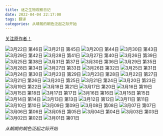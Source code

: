 ```yaml
---
title: 谜之生物观察日记
date: 2022-04-04 22:17:00
tags: 翻译
categories: 从晴朗的朝色泛起之际开始
---
```


[关注原作者！](https://twitter.com/pageratta)

![3月22日 第46日](/images/nazoikimono/04_15_\(03_22_5\)_cn.jpg)
![3月21日 第45日](/images/nazoikimono/04_14_\(03_21_5\)_cn.jpg)
![3月20日 第44日](/images/nazoikimono/04_13_\(03_20_5\)_cn.jpg)
![3月30日 第43日](/images/nazoikimono/04_12_\(03_30_4\)_cn.jpg)
![3月29日 第42日](/images/nazoikimono/04_11_\(03_29_4\)_cn.jpg)
![3月28日 第41日](/images/nazoikimono/04_10_\(03_28_4\)_cn.jpg)
![3月27日 第40日](/images/nazoikimono/04_09_\(03_27_4\)_cn.jpg)
![3月26日 第39日](/images/nazoikimono/04_08_\(03_26_4\)_cn.jpg)
![3月25日 第38日](/images/nazoikimono/04_07_\(03_25_4\)_cn.jpg)
![3月31日 第37日](/images/nazoikimono/04_06_\(03_31_3\)_cn.jpg)
![3月30日 第36日](/images/nazoikimono/04_05_\(03_30_3\)_cn.jpg)
![3月29日 第35日](/images/nazoikimono/04_04_\(03_29_3\)_cn.jpg)
![3月28日 第34日](/images/nazoikimono/04_03_\(03_28_3\)_cn.jpg)
![3月27日 第33日](/images/nazoikimono/04_02_\(03_27_3\).jpg)
![3月26日 第32日](/images/nazoikimono/04_01_\(03_26_3\)_cn.jpg)
![3月25日 第31日](/images/nazoikimono/03_31_\(03_25_3\)_cn.jpg)
![3月24日 第30日](/images/nazoikimono/03_30_\(03_24_3\)_cn.jpg)
![3月23日 第29日](/images/nazoikimono/03_29_\(03_23_3\)_cn.jpg)
![3月23日 第28日](/images/nazoikimono/03_28_\(03_23_2\)_cn.jpg)
![3月22日 第27日](/images/nazoikimono/03_27_\(03_22_2\)_cn.jpg)
![3月21日 第26日](/images/nazoikimono/03_26_\(03_21_2\)_cn.jpg)
![3月20日 第25日](/images/nazoikimono/03_25_\(03_20_2\)_cn.jpg)
![3月21日 第24日](/images/nazoikimono/03_24_\(03_21_1\)_cn.jpg)
![3月20日 第23日](/images/nazoikimono/03_23_\(03_20_1\)_cn.jpg)
![3月19日 第22日](/images/nazoikimono/03_22_\(03_19_1\)_cn.jpg)
![3月18日 第21日](/images/nazoikimono/03_21_\(03_18_1\)_cn.jpg)
![3月17日 第20日](/images/nazoikimono/03_20_\(03_17_1\)_cn.jpg)
![3月16日 第19日](/images/nazoikimono/03_19_\(03_16_1\)_cn.jpg)
![3月15日 第18日](/images/nazoikimono/03_18_\(03_15_1\)_cn.jpg)
![3月17日 第17日](/images/nazoikimono/03_17_cn.jpg)
![3月16日 第16日](/images/nazoikimono/03_16_cn.jpg)
![3月15日 第15日](/images/nazoikimono/03_15_cn.jpg)
![3月14日 第14日](/images/nazoikimono/03_14_cn.jpg)
![3月13日 第13日](/images/nazoikimono/03_13_cn.jpg)
![3月12日 第12日](/images/nazoikimono/03_12_cn.jpg)
![3月11日 第11日](/images/nazoikimono/03_11_cn.jpg)
![3月10日 第10日](/images/nazoikimono/03_10_cn.jpg)
![3月09日 第09日](/images/nazoikimono/03_09_cn.jpg)
![3月08日 第08日](/images/nazoikimono/03_08_cn.jpg)
![3月07日 第07日](/images/nazoikimono/03_07_cn.jpg)
![3月06日 第06日](/images/nazoikimono/03_06_cn.jpg)
![3月05日 第05日](/images/nazoikimono/03_05_cn.jpg)
![3月04日 第04日](/images/nazoikimono/03_04_cn.jpg)
![3月03日 第03日](/images/nazoikimono/03_03_cn.jpg)
![3月02日 第02日](/images/nazoikimono/03_02_cn.jpg)
![3月01日 第01日](/images/nazoikimono/03_01_cn.jpg)

*从朝朗的朝色泛起之际开始*
